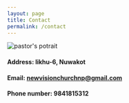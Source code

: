 ```yaml
---
layout: page
title: Contact 
permalink: /contact 
---
```


![pastor's potrait](/potrait.png)


#### Address: likhu-6, Nuwakot

#### Email: newvisionchurchnp@gmail.com

#### Phone number: 9841815312
